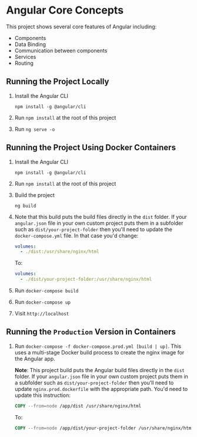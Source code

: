 # Angular Core Concepts

This project shows several core features of Angular including:

* Components
* Data Binding
* Communication between components
* Services
* Routing

## Running the Project Locally

1. Install the Angular CLI

    `npm install -g @angular/cli`

1. Run `npm install` at the root of this project

1. Run `ng serve -o`


## Running the Project Using Docker Containers

1. Install the Angular CLI

    `npm install -g @angular/cli`

1. Run `npm install` at the root of this project

1. Build the project

    `ng build`

1. Note that this build puts the build files directly in the `dist` folder. If your `angular.json` file in your own custom project puts them in a subfolder such as `dist/your-project-folder` then you'll need to update the `docker-compose.yml` file. In that case you'd change:

    ```yaml
    volumes:
      - ./dist:/usr/share/nginx/html
    ```

    To:

    ```yaml
    volumes:
      - ./dist/your-project-folder:/usr/share/nginx/html
    ```


1. Run `docker-compose build`

1. Run `docker-compose up`

1. Visit `http://localhost`

## Running the `Production` Version in Containers

1. Run `docker-compose -f docker-compose.prod.yml [build | up]`. This uses a multi-stage Docker build process to create the nginx image for the Angular app.

    **Note**: This project build puts the Angular build files directly in the `dist` folder. If your `angular.json` file in your own custom project puts them in a subfolder such as `dist/your-project-folder` then you'll need to update `nginx.prod.dockerfile` with the appropriate path. You'd need to update this instruction:

    ```dockerfile
    COPY --from=node /app/dist /usr/share/nginx/html
    ```

    To:

    ```dockerfile
    COPY --from=node /app/dist/your-project-folder /usr/share/nginx/html
    ```
